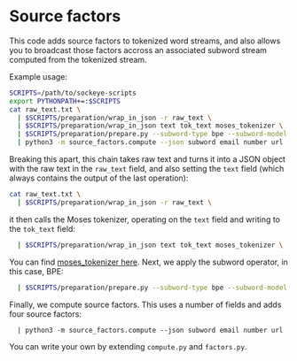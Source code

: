 # Source factors

This code adds source factors to tokenized word streams, and also allows you to broadcast those 
factors accross an associated subword stream computed from the tokenized stream.

Example usage:

```bash
SCRIPTS=/path/to/sockeye-scripts
export PYTHONPATH+=:$SCRIPTS
cat raw_text.txt \
  | $SCRIPTS/preparation/wrap_in_json -r raw_text \
  | $SCRIPTS/preparation/wrap_in_json text tok_text moses_tokenizer \
  | $SCRIPTS/preparation/prepare.py --subword-type bpe --subword-model /path/to/subword/model \
  | python3 -m source_factors.compute --json subword email number url
```

Breaking this apart, this chain takes raw text and turns it into a JSON object with the raw text in the `raw_text` field,
and also setting the `text` field (which always contains the output of the last operation):

```bash
cat raw_text.txt \
  | $SCRIPTS/preparation/wrap_in_json -r raw_text \
```

it then calls the Moses tokenizer, operating on the `text` field and writing to the `tok_text` field:

```bash
  | $SCRIPTS/preparation/wrap_in_json text tok_text moses_tokenizer \
```

You can find [moses_tokenizer here](https://github.com/mjpost/bin/blob/master/moses_tokenizer).
Next, we apply the subword operator, in this case, BPE:

```bash
  | $SCRIPTS/preparation/prepare.py --subword-type bpe --subword-model /path/to/subword/model \
```

Finally, we compute source factors.
This uses a number of fields and adds four source factors:

```
  | python3 -m source_factors.compute --json subword email number url
```

You can write your own by extending `compute.py` and `factors.py`.

